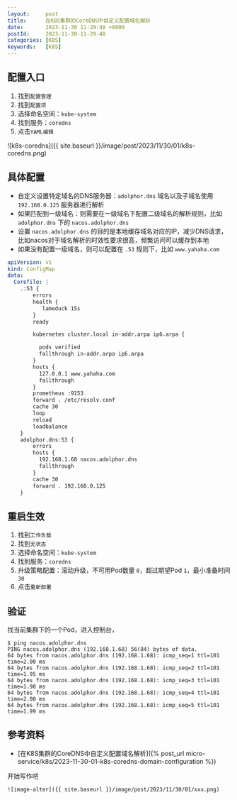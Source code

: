 ```yaml
---
layout:     post
title:      在K8S集群的CoreDNS中自定义配置域名解析
date:       2023-11-30 11:29:48 +0800
postId:     2023-11-30-11-29-48
categories: [K8S]
keywords:   [K8S]
---
```


## 配置入口
1. 找到`配置管理`
2. 找到`配置项`
3. 选择命名空间：`kube-system`
4. 找到服务：`coredns`
5. 点击`YAML编辑`

![k8s-coredns]({{ site.baseurl }}/image/post/2023/11/30/01/k8s-coredns.png)

## 具体配置

* 自定义设置特定域名的DNS服务器：`adolphor.dns` 域名以及子域名使用 `192.168.0.125` 服务器进行解析
* 如果匹配到一级域名：则需要在一级域名下配置二级域名的解析规则，比如 `adolphor.dns` 下的 `nacos.adolphor.dns`
* 设置 `nacos.adolphor.dns` 的目的是本地缓存域名对应的IP，减少DNS请求，比如nacos对于域名解析的时效性要求很高，频繁访问可以缓存到本地
* 如果没有配置一级域名，则可以配置在 `.53` 规则下，比如 `www.yahaha.com`

```yaml
apiVersion: v1
kind: ConfigMap
data:
  Corefile: |
    .:53 {
        errors
        health {
           lameduck 15s
        }
        ready

        kubernetes cluster.local in-addr.arpa ip6.arpa {

          pods verified
          fallthrough in-addr.arpa ip6.arpa
        }
        hosts {
          127.0.0.1 www.yahaha.com
          fallthrough
        }
        prometheus :9153
        forward . /etc/resolv.conf
        cache 30
        loop
        reload
        loadbalance
    }
    adolphor.dns:53 {
        errors
        hosts {
          192.168.1.68 nacos.adolphor.dns
          fallthrough
        }
        cache 30
        forward . 192.168.0.125
    }
```

## 重启生效
1. 找到`工作负载`
2. 找到`无状态`
3. 选择命名空间：`kube-system`
4. 找到服务：`coredns`
5. 升级策略配置：滚动升级，不可用Pod数量 `0`，超过期望Pod `1`，最小准备时间 `30`
6. 点击`重新部署`

## 验证
找当前集群下的一个Pod，进入控制台，
```
$ ping nacos.adolphor.dns
PING nacos.adolphor.dns (192.168.1.68) 56(84) bytes of data.
64 bytes from nacos.adolphor.dns (192.168.1.68): icmp_seq=1 ttl=101 time=2.00 ms
64 bytes from nacos.adolphor.dns (192.168.1.68): icmp_seq=2 ttl=101 time=1.95 ms
64 bytes from nacos.adolphor.dns (192.168.1.68): icmp_seq=3 ttl=101 time=1.98 ms
64 bytes from nacos.adolphor.dns (192.168.1.68): icmp_seq=4 ttl=101 time=2.00 ms
64 bytes from nacos.adolphor.dns (192.168.1.68): icmp_seq=5 ttl=101 time=1.99 ms
```


## 参考资料
* [在K8S集群的CoreDNS中自定义配置域名解析]({% post_url micro-service/k8s/2023-11-30-01-k8s-coredns-domain-configuration %})

开始写作吧
```
![image-alter]({{ site.baseurl }}/image/post/2023/11/30/01/xxx.png)
```
